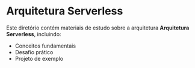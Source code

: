 # Arquitetura Serverless

Este diretório contém materiais de estudo sobre a arquitetura **Arquitetura Serverless**, incluindo:
- Conceitos fundamentais
- Desafio prático
- Projeto de exemplo
